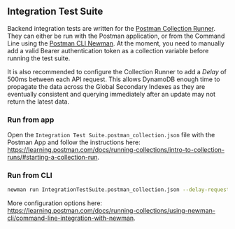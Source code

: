 ## Integration Test Suite

Backend integration tests are written for the [Postman Collection Runner](https://learning.postman.com/docs/running-collections/intro-to-collection-runs). They can either be run with the Postman application, or from the Command Line using the [Postman CLI Newman](https://learning.postman.com/docs/running-collections/using-newman-cli/command-line-integration-with-newman). At the moment, you need to manually add a valid Bearer authentication token as a collection variable before running the test suite.

It is also recommended to configure the Collection Runner to add a _Delay_ of 500ms between each API request. This allows DynamoDB enough time to propagate the data across the Global Secondary Indexes as they are eventually consistent and querying immediately after an update may not return the latest data.

### Run from app

Open the `Integration Test Suite.postman_collection.json` file with the Postman App and follow the instructions here: https://learning.postman.com/docs/running-collections/intro-to-collection-runs/#starting-a-collection-run.

### Run from CLI

```sh
newman run IntegrationTestSuite.postman_collection.json --delay-request 500
```

More configuration options here: https://learning.postman.com/docs/running-collections/using-newman-cli/command-line-integration-with-newman.

